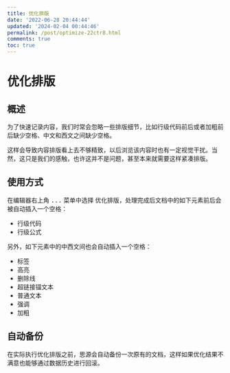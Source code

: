 ```yaml
---
title: 优化排版
date: '2022-06-28 20:44:44'
updated: '2024-02-04 00:44:46'
permalink: /post/optimize-22ctr8.html
comments: true
toc: true
---
```


# 优化排版

## 概述

为了快速记录内容，我们时常会忽略一些排版细节，比如行级代码前后或者加粗前后缺少空格、中文和西文之间缺少空格。

这样会导致内容排版看上去不够精致，以后浏览该内容时也有一定视觉干扰。当然，这只是我们的感触，也许这并不是问题，甚至本来就需要这样紧凑排版。

## 使用方式

在编辑器右上角 <kbd>...</kbd> 菜单中选择 <kbd>优化排版</kbd>，处理完成后文档中的如下元素前后会被自动插入一个空格：

* 行级代码
* 行级公式

另外，如下元素中的中西文间也会自动插入一个空格：

* 标签
* 高亮
* 删除线
* 超链接锚文本
* 普通文本
* 强调
* 加粗

## 自动备份

在实际执行优化排版之前，思源会自动备份一次原有的文档，这样如果优化结果不满意也能够通过数据历史进行回滚。
